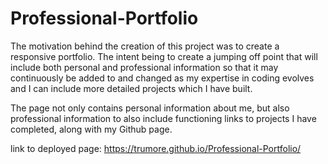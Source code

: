 # Professional-Portfolio

The motivation behind the creation of this project was to create a responsive portfolio. The intent being to create a jumping off point that will include both personal and professional information so that it may continuously be added to and changed as my expertise in coding evolves and I can include more detailed projects which I have built.

The page not only contains personal information about me, but also professional information to also include functioning links to projects I have completed, along with my Github page.

link to deployed page: https://trumore.github.io/Professional-Portfolio/